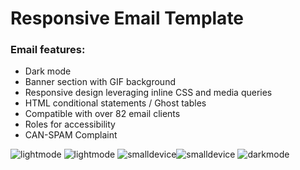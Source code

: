 # Responsive Email Template

### Email features:
* Dark mode
* Banner section with GIF background
* Responsive design leveraging inline CSS and media queries
* HTML conditional statements / Ghost tables
* Compatible with over 82 email clients
* Roles for accessibility
* CAN-SPAM Complaint

![lightmode](https://res.cloudinary.com/dmsqthdn3/image/upload/c_scale,w_400/v1657899863/Email%20Template/Snap1_tchrjv.png) ![lightmode](https://res.cloudinary.com/dmsqthdn3/image/upload/c_scale,h_565,w_400/v1657899886/Email%20Template/Snap2_tnmf3n.png)
![smalldevice](https://res.cloudinary.com/dmsqthdn3/image/upload/v1657899887/Email%20Template/Snap3_vukspp.png)![smalldevice](https://res.cloudinary.com/dmsqthdn3/image/upload/v1657899899/Email%20Template/Snap4_reii7i.png)
![darkmode](https://res.cloudinary.com/dmsqthdn3/image/upload/c_scale,h_565,w_400/v1657899917/Email%20Template/Snap5_t2utdp.png)
